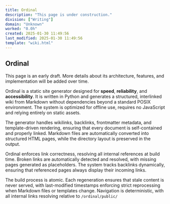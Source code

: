 ```yaml
---
title: Ordinal
description: "This page is under construction."
division: ["Writing"]
domain: "Unknown"
worked: "0.0h"
created: 2025-01-30 11:49:56
last_modified: 2025-01-30 11:49:56
template: "wiki.html"
---
```


## Ordinal
This page is an early draft. More details about its architecture, features, and implementation will be added over time.

Ordinal is a static site generator designed for **speed**, **reliability**, and **accessibility**. It is written in Python and generates a structured, interlinked wiki from Markdown without dependencies beyond a standard POSIX environment. The system is optimized for offline use, requires no JavaScript and relying entirely on static assets.

The generator handles wikilinks, backlinks, frontmatter metadata, and template-driven rendering, ensuring that every document is self-contained and properly linked. Markdown files are automatically converted into structured HTML pages, while the directory layout is preserved in the output.

Ordinal enforces link correctness, resolving all internal references at build time. Broken links are automatically detected and resolved, with missing pages generated as placeholders. The system tracks backlinks dynamically, ensuring that referenced pages always display their incoming links.

The build process is atomic. Each regeneration ensures that stale content is never served, with last-modified timestamps enforcing strict reprocessing when Markdown files or templates change. Navigation is deterministic, with all internal links resolving relative to `/ordinal/public/`

